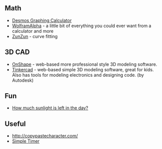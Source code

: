 ## Math
- [Desmos Graphing Calculator](https://www.desmos.com/calculator)
- [WolframAlpha](https://www.wolframalpha.com/) - a little bit of everything you could ever want from a calculator and more
- [ZunZun](www.zunzun.com) - curve fitting

## 3D CAD
- [OnShape](www.onshape.com) - web-based more professional style 3D modeling software.
- [Tinkercad](https://www.tinkercad.com/) - web-based simple 3D modeling software, great for kids. Also has tools for modeling electronics and designing code. (by Autodesk) 

## Fun
- [How much sunlight is left in the day?](https://sunshine.fyi/?utm_campaign=Recomendo&utm_medium=email&utm_source=Revue%20newsletter)

## Useful
- http://copypastecharacter.com/
- [Simple Timer](http://e.ggtimer.com/10min)
